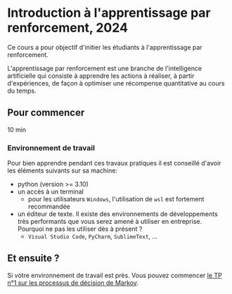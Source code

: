 # Introduction à l'apprentissage par renforcement, 2024

Ce cours a pour objectif d'initier les étudiants à l'apprentissage par renforcement.

L'apprentissage par renforcement est une branche de l'intelligence artificielle qui consiste à apprendre les actions à réaliser, à partir d'expériences, de façon à optimiser une récompense quantitative au cours du temps.

## Pour commencer

10 min

### Environnement de travail

Pour bien apprendre pendant ces travaux pratiques il est conseillé d'avoir les éléments suivants sur sa machine:

- python (version >= 3.10)
- un accès à un terminal
  - pour les utilisateurs `Windows`, l'utilisation de `wsl` est fortement recommandée
- un éditeur de texte. Il existe des environnements de développements très performants que vous serez amené à utiliser en entreprise. Pourquoi ne pas les utiliser dès à présent ?
  - `Visual Studio Code`, `PyCharm`, `SublimeText`, ...

## Et ensuite ?

Si votre environnement de travail est près. Vous pouvez commencer [le TP n°1 sur les processus de décision de Markov](./TP1-MDP/README.md).
